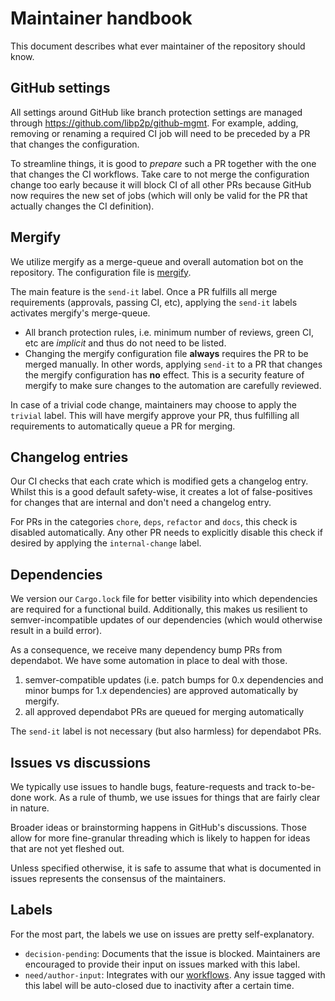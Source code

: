 # Maintainer handbook

This document describes what ever maintainer of the repository should know.

## GitHub settings

All settings around GitHub like branch protection settings are managed through https://github.com/libp2p/github-mgmt.
For example, adding, removing or renaming a required CI job will need to be preceded by a PR that changes the configuration.

To streamline things, it is good to _prepare_ such a PR together with the one that changes the CI workflows.
Take care to not merge the configuration change too early because it will block CI of all other PRs because GitHub now requires the new set of jobs (which will only be valid for the PR that actually changes the CI definition).

## Mergify

We utilize mergify as a merge-queue and overall automation bot on the repository.
The configuration file is [mergify](../.github/mergify.yml).

The main feature is the `send-it` label.
Once a PR fulfills all merge requirements (approvals, passing CI, etc), applying the `send-it` labels activates mergify's merge-queue.

- All branch protection rules, i.e. minimum number of reviews, green CI, etc are _implicit_ and thus do not need to be listed.
- Changing the mergify configuration file **always** requires the PR to be merged manually.
  In other words, applying `send-it` to a PR that changes the mergify configuration has **no** effect.
  This is a security feature of mergify to make sure changes to the automation are carefully reviewed.

In case of a trivial code change, maintainers may choose to apply the `trivial` label.
This will have mergify approve your PR, thus fulfilling all requirements to automatically queue a PR for merging.

## Changelog entries

Our CI checks that each crate which is modified gets a changelog entry.
Whilst this is a good default safety-wise, it creates a lot of false-positives for changes that are internal and don't need a changelog entry.

For PRs in the categories `chore`, `deps`, `refactor` and `docs`, this check is disabled automatically.
Any other PR needs to explicitly disable this check if desired by applying the `internal-change` label.

## Dependencies

We version our `Cargo.lock` file for better visibility into which dependencies are required for a functional build.
Additionally, this makes us resilient to semver-incompatible updates of our dependencies (which would otherwise result in a build error).

As a consequence, we receive many dependency bump PRs from dependabot.
We have some automation in place to deal with those.

1. semver-compatible updates (i.e. patch bumps for 0.x dependencies and minor bumps for 1.x dependencies) are approved automatically by mergify.
2. all approved dependabot PRs are queued for merging automatically

The `send-it` label is not necessary (but also harmless) for dependabot PRs.

## Issues vs discussions

We typically use issues to handle bugs, feature-requests and track to-be-done work.
As a rule of thumb, we use issues for things that are fairly clear in nature.

Broader ideas or brainstorming happens in GitHub's discussions.
Those allow for more fine-granular threading which is likely to happen for ideas that are not yet fleshed out.

Unless specified otherwise, it is safe to assume that what is documented in issues represents the consensus of the maintainers.

## Labels

For the most part, the labels we use on issues are pretty self-explanatory.

- `decision-pending`: Documents that the issue is blocked.
  Maintainers are encouraged to provide their input on issues marked with this label.
- `need/author-input`: Integrates with our [workflows](../.github/workflows/stale.yml).
  Any issue tagged with this label will be auto-closed due to inactivity after a certain time.

